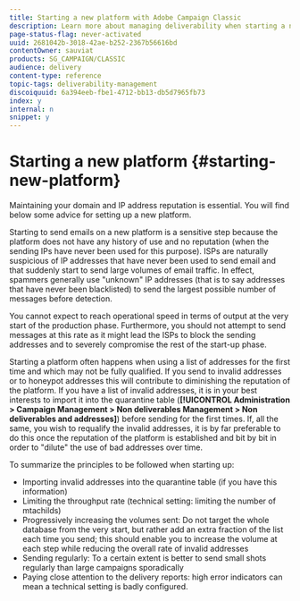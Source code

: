 ```yaml
---
title: Starting a new platform with Adobe Campaign Classic
description: Learn more about managing deliverability when starting a new platform with Adobe Campaign Classic.
page-status-flag: never-activated
uuid: 2681042b-3018-42ae-b252-2367b56616bd
contentOwner: sauviat
products: SG_CAMPAIGN/CLASSIC
audience: delivery
content-type: reference
topic-tags: deliverability-management
discoiquuid: 6a394eeb-fbe1-4712-bb13-db5d7965fb73
index: y
internal: n
snippet: y
---
```


# Starting a new platform {#starting-new-platform}

Maintaining your domain and IP address reputation is essential. You will find below some advice for setting up a new platform.

Starting to send emails on a new platform is a sensitive step because the platform does not have any history of use and no reputation (when the sending IPs have never been used for this purpose). ISPs are naturally suspicious of IP addresses that have never been used to send email and that suddenly start to send large volumes of email traffic. In effect, spammers generally use "unknown" IP addresses (that is to say addresses that have never been blacklisted) to send the largest possible number of messages before detection.

You cannot expect to reach operational speed in terms of output at the very start of the production phase. Furthermore, you should not attempt to send messages at this rate as it might lead the ISPs to block the sending addresses and to severely compromise the rest of the start-up phase.

Starting a platform often happens when using a list of addresses for the first time and which may not be fully qualified. If you send to invalid addresses or to honeypot addresses this will contribute to diminishing the reputation of the platform. If you have a list of invalid addresses, it is in your best interests to import it into the quarantine table (**[!UICONTROL Administration > Campaign Management > Non deliverables Management > Non deliverables and addresses]**) before sending for the first times. If, all the same, you wish to requalify the invalid addresses, it is by far preferable to do this once the reputation of the platform is established and bit by bit in order to "dilute" the use of bad addresses over time.

To summarize the principles to be followed when starting up:

* Importing invalid addresses into the quarantine table (if you have this information)
* Limiting the throughput rate (technical setting: limiting the number of mtachilds)
* Progressively increasing the volumes sent: Do not target the whole database from the very start, but rather add an extra fraction of the list each time you send; this should enable you to increase the volume at each step while reducing the overall rate of invalid addresses
* Sending regularly: To a certain extent is better to send small shots regularly than large campaigns sporadically
* Paying close attention to the delivery reports: high error indicators can mean a technical setting is badly configured.